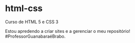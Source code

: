 # html-css
 Curso de HTML 5 e CSS 3 

Estou apredendo a criar sites e a gerenciar o meu repositório!
#ProfessorGuanabaraéBrabo.